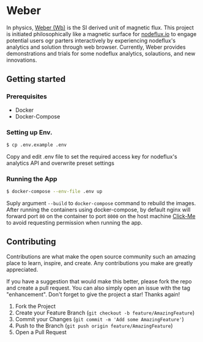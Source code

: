 # Weber 

In physics, [Weber (Wb)](https://en.wikipedia.org/wiki/Weber_(unit)) is the SI derived unit of magnetic flux. This project is initiated philosophically like a magnetic surface for [nodeflux.io](https://nodeflux.io) to engage potential users ogr parters interactively by experiencing nodeflux's analytics and solution through web browser. Currently, Weber provides demonstrations and trials for some nodeflux analytics, solautions, and new innovations. 

## Getting started

### Prerequisites

- Docker
- Docker-Compose

### Setting up Env.

```bash
$ cp .env.example .env
```

Copy and edit .env file to set the required access key for nodeflux's analytics API and overwrite preset settings

### Running the App

```bash
$ docker-compose --env-file .env up
```

Suply argument `--build` to `docker-compose` command to rebuild the images. After running the containers using docker-compose, by default nginx will forward port `80` on the container to port `8000` on the host machine [Click-Me](http://localhost:8000/) to avoid requesting permission when running the app.

## Contributing

Contributions are what make the open source community such an amazing place to learn, inspire, and create. Any contributions you make are greatly appreciated.

If you have a suggestion that would make this better, please fork the repo and create a pull request. You can also simply open an issue with the tag "enhancement". Don't forget to give the project a star! Thanks again!

1. Fork the Project
2. Create your Feature Branch (`git checkout -b feature/AmazingFeature`)
3. Commit your Changes (`git commit -m 'Add some AmazingFeature'`)
4. Push to the Branch (`git push origin feature/AmazingFeature`)
5. Open a Pull Request

